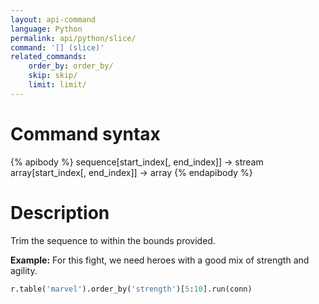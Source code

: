 ```yaml
---
layout: api-command
language: Python
permalink: api/python/slice/
command: '[] (slice)'
related_commands:
    order_by: order_by/
    skip: skip/
    limit: limit/
---
```


# Command syntax #

{% apibody %}
sequence[start_index[, end_index]] &rarr; stream
array[start_index[, end_index]] &rarr; array
{% endapibody %}

# Description #

Trim the sequence to within the bounds provided.

__Example:__ For this fight, we need heroes with a good mix of strength and agility.

```py
r.table('marvel').order_by('strength')[5:10].run(conn)
```



